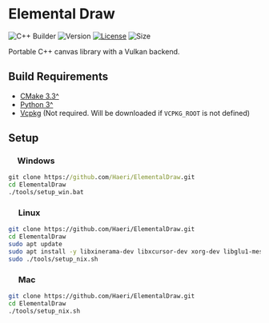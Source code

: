# Elemental Draw

![C++ Builder](https://github.com/Haeri/ElementalDraw/workflows/C++%20Builder/badge.svg)
![Version](https://img.shields.io/badge/dynamic/json?url=https://raw.githubusercontent.com/Haeri/ElementalDraw/master/vcpkg.json&label=version&query=$['version-string']&color=blue)
[![License](https://img.shields.io/github/license/Haeri/ElementalDraw.svg)](https://github.com/Haeri/ElementalDraw/blob/master/LICENSE)
![Size](https://img.shields.io/github/languages/code-size/haeri/elementalDraw)

Portable C++ canvas library with a Vulkan backend.


## Build Requirements
- [CMake 3.3^](https://cmake.org/download/) 
- [Python 3^](https://www.python.org/downloads/)
- [Vcpkg](https://github.com/microsoft/vcpkg) (Not required. Will be downloaded if `VCPKG_ROOT` is not defined)

## Setup

### <img height="14" src="https://image.flaticon.com/icons/svg/888/888882.svg"> Windows
```cmd
git clone https://github.com/Haeri/ElementalDraw.git
cd ElementalDraw
./tools/setup_win.bat
```
### <img height="16" src="https://image.flaticon.com/icons/svg/226/226772.svg"> Linux
```bash
git clone https://github.com/Haeri/ElementalDraw.git
cd ElementalDraw
sudo apt update
sudo apt install -y libxinerama-dev libxcursor-dev xorg-dev libglu1-mesa-dev cmake curl unzip tar
sudo ./tools/setup_nix.sh
```

### <img height="16" src="https://image.flaticon.com/icons/svg/2/2235.svg"> Mac
```bash
git clone https://github.com/Haeri/ElementalDraw.git
cd ElementalDraw
./tools/setup_nix.sh
```
